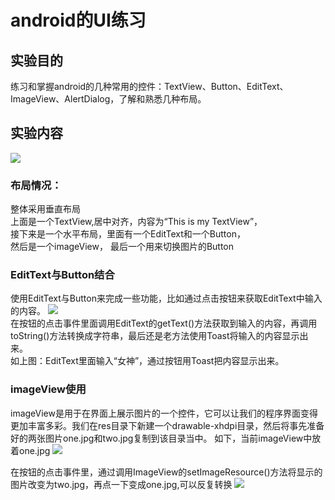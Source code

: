# android的UI练习
## 实验目的
练习和掌握android的几种常用的控件：TextView、Button、EditText、ImageView、AlertDialog，了解和熟悉几种布局。

## 实验内容
![](/ThirdHomework/img/main.jpg=100*100)  

### 布局情况： 
整体采用垂直布局   
上面是一个TextView,居中对齐，内容为“This is my TextView”，  
接下来是一个水平布局，里面有一个EditText和一个Button，  
然后是一个imageView，
最后一个用来切换图片的Button

### EditText与Button结合
使用EditText与Button来完成一些功能，比如通过点击按钮来获取EditText中输入的内容。
![](/ThirdHomework/img/editText.jpg)  
在按钮的点击事件里面调用EditText的getText()方法获取到输入的内容，再调用toString()方法转换成字符串，最后还是老方法使用Toast将输入的内容显示出来。  
如上图：EditText里面输入“女神”，通过按钮用Toast把内容显示出来。  

### imageView使用
imageView是用于在界面上展示图片的一个控件，它可以让我们的程序界面变得更加丰富多彩。我们在res目录下新建一个drawable-xhdpi目录，然后将事先准备好的两张图片one.jpg和two.jpg复制到该目录当中。
如下，当前imageView中放着one.jpg
![](/ThirdHomework/img/main.jpg)  

在按钮的点击事件里，通过调用ImageView的setImageResource()方法将显示的图片改变为two.jpg，再点一下变成one.jpg,可以反复转换
![](/ThirdHomework/img/change.jpg)

